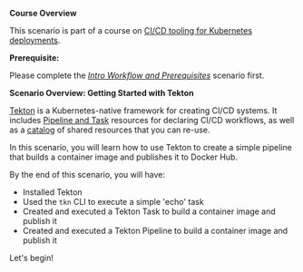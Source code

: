 **Course Overview**

This scenario is part of a course on [CI/CD tooling for Kubernetes deployments](https://www.katacoda.com/springone-tour-2020-cicd).

**Prerequisite:** 

Please complete the [_Intro Workflow and Prerequisites_](https://www.katacoda.com/springone-tour-2020-cicd/scenarios/1-intro-workflow) scenario first.

**Scenario Overview: Getting Started with Tekton**

[Tekton](https://tekton.dev) is a Kubernetes-native framework for creating CI/CD systems. It includes [Pipeline and Task](https://github.com/tektoncd/pipeline) resources for declaring CI/CD workflows, as well as a [catalog](https://github.com/tektoncd/catalog) of shared resources that you can re-use.

In this scenario, you will learn how to use Tekton to create a simple pipeline that builds a container image and publishes it to Docker Hub.

By the end of this scenario, you will have:

* Installed Tekton
* Used the `tkn` CLI to execute a simple 'echo' task
* Created and executed a Tekton Task to build a container image and publish it
* Created and executed a Tekton Pipeline to build a container image and publish it

Let's begin!
